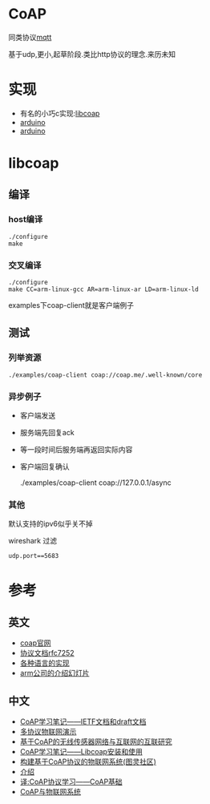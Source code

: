 # CoAP

同类协议[mqtt](/dev/mqtt)

基于udp,更小,起草阶段.类比http协议的理念.来历未知

# 实现

* 有名的小巧c实现:[libcoap](http://sourceforge.net/projects/libcoap/)
* [arduino](https://github.com/dgiannakop/Arduino-CoAP)
* [arduino](https://github.com/1248/microcoap)

# libcoap

## 编译

### host编译

    ./configure
    make

### 交叉编译

    ./configure
    make CC=arm-linux-gcc AR=arm-linux-ar LD=arm-linux-ld

examples下coap-client就是客户端例子

## 测试

### 列举资源

    ./examples/coap-client coap://coap.me/.well-known/core

### 异步例子

* 客户端发送
* 服务端先回复ack
* 等一段时间后服务端再返回实际内容
* 客户端回复确认

    ./examples/coap-client  coap://127.0.0.1/async

### 其他

默认支持的ipv6似乎关不掉

wireshark 过滤

    udp.port==5683

# 参考

## 英文

* [coap官网](http://coap.technology/)
* [协议文档rfc7252](http://tools.ietf.org/html/rfc7252)
* [各种语言的实现](https://en.wikipedia.org/wiki/Constrained_Application_Protocol)
* [arm公司的介绍幻灯片](http://www.slideshare.net/zdshelby/coap-tutorial)

## 中文

* [CoAP学习笔记——IETF文档和draft文档](http://blog.csdn.net/xukai871105/article/details/45097841)
* [多协议物联网演示](https://github.com/iot-works/diaonan)
* [基于CoAP的无线传感器网络与互联网的互联研究](http://www.itcast.cn/news/20140606/14323875164.shtml)
* [CoAP学习笔记——Libcoap安装和使用](http://blog.csdn.net/xukai871105/article/details/44980041)
* [构建基于CoAP协议的物联网系统(图灵社区)](http://www.ituring.com.cn/tupubarticle/3795)
* [介绍](http://blog.csdn.net/tulun/article/details/8869241)
* [译:CoAP协议学习——CoAP基础](http://blog.csdn.net/xukai871105/article/details/17734163)
* [CoAP与物联网系统](http://www.phodal.com/blog/use-constrained-application-protocol-in-internet-of-things/)
